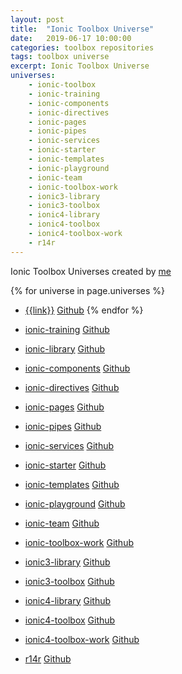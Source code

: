 ```yaml
---
layout: post
title:  "Ionic Toolbox Universe"
date:   2019-06-17 10:00:00
categories: toolbox repositories
tags: toolbox universe
excerpt: Ionic Toolbox Universe
universes:
    - ionic-toolbox 
    - ionic-training
    - ionic-components
    - ionic-directives
    - ionic-pages
    - ionic-pipes
    - ionic-services
    - ionic-starter
    - ionic-templates
    - ionic-playground
    - ionic-team
    - ionic-toolbox-work
    - ionic3-library
    - ionic3-toolbox
    - ionic4-library
    - ionic4-toolbox
    - ionic4-toolbox-work
    - r14r
---
```


Ionic Toolbox Universes created by [me](https://r14r.github.io)

{% for universe in page.universes   %}
- [{{link}}](https://{{link}}.github.io) [Github](https://github.com/{{link}})
{% endfor %}


- [ionic-training](https://github.com/ionic-training.github.io) [Github](https://github.com/ionic-training)

- [ionic-library](https://github.com/ionic-library.github.io) [Github](https://github.com/ionic-library)
- [ionic-components](https://github.com/ionic-components.github.io) [Github](https://github.com/ionic-components)
- [ionic-directives](https://github.com/ionic-directives.github.io) [Github](https://github.com/ionic-directives)
- [ionic-pages](https://github.com/ionic-pages.github.io) [Github](https://github.com/ionic-pages)
- [ionic-pipes](https://github.com/ionic-pipes.github.io) [Github](https://github.com/ionic-pipes)

- [ionic-services](https://github.com/ionic-services.github.io) [Github](https://github.com/ionic-services)
- [ionic-starter](https://github.com/ionic-starter.github.io) [Github](https://github.com/ionic-starter)
- [ionic-templates](https://github.com/ionic-templates.github.io) [Github](https://github.com/ionic-templates)

- [ionic-playground](https://github.com/ionic-playground.github.io) [Github](https://github.com/ionic-playground)

- [ionic-team](https://github.com/ionic-team.github.io) [Github](https://github.com/ionic-team)

- [ionic-toolbox-work](https://github.com/ionic-toolbox-work) [Github](https://github.com/ionic-toolbox-work)
- [ionic3-library](https://github.com/ionic3-library) [Github](https://github.com/ionic3-library)
- [ionic3-toolbox](https://github.com/ionic3-toolbox) [Github](https://github.com/ionic3-toolbox)
- [ionic4-library](https://github.com/ionic4-library) [Github](https://github.com/ionic4-library)
- [ionic4-toolbox](https://github.com/ionic4-toolbox) [Github](https://github.com/ionic4-toolbox)
- [ionic4-toolbox-work](https://github.com/ionic4-toolbox-work) [Github](https://github.com/ionic4-toolbox-work)

- [r14r](https://github.com/r14r) [Github](https://github.com/r14r)